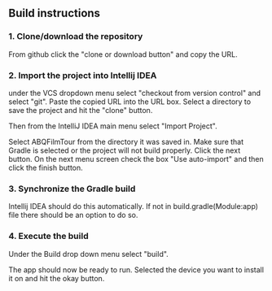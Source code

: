 ## Build instructions

### 1. Clone/download the repository

From github click the "clone or download button" and copy the URL.

### 2. Import the project into Intellij IDEA

under the VCS dropdown menu select "checkout from version control" and select "git". Paste the copied URL into the URL box.
Select a directory to save the project and hit the "clone" button.

 Then from the IntelliJ IDEA main menu select "Import Project".
 
Select ABQFilmTour from the directory it was saved in. Make sure that Gradle is selected or the project will not build properly.
Click the next button. On the next menu screen check the box "Use auto-import" and then click the finish button.

### 3. Synchronize the Gradle build

Intellij IDEA should do this automatically. If not in build.gradle(Module:app) file there should be an option to do so.

### 4. Execute the build

Under the Build drop down menu select "build".  

The app should now be ready to run. Selected the device you want to install it on and hit the okay button.



